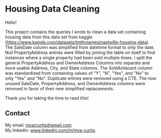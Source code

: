 # Housing Data Cleaning
Hello!  

This project contains the queries I wrote to clean a data set containing housing data from this data set from kaggle (https://www.kaggle.com/datasets/tmthyjames/nashville-housing-data). The SaleDate column was simplified from datetime format to only the date. Null PropertyAddress entries were filled by joining the table on itself to find instances where a single property had been sold multiple times. I split the general PropertyAddress and OwnerAddress Columns into separate and more usable Address, City, and State columns. The SoldAsVacant column was standardized from containing values of "Y", "N", "Yes", and "No" to only "Yes" and "No". Duplicate entries were removed using a CTE. The now unused SaleDate, PropertyAddress, and OwnerAddress columns were removed in favor of their new simplified replacements.  

Thank you for taking the time to read this!

## Contact

My email: myarcurtis@gmail.com  
My linkedin: www.linkedin.com/in/mya-curtis 
